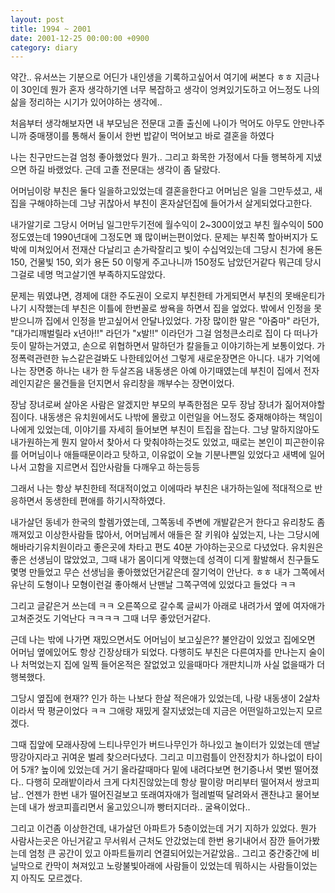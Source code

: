 ```yaml
---
layout: post
title: 1994 ~ 2001
date: 2001-12-25 00:00:00 +0900
category: diary
---
```


약간.. 유서쓰는 기분으로 어딘가 내인생을 기록하고싶어서 여기에 써본다 ㅎㅎ
지금나이 30인데 뭔가 혼자 생각하기엔 너무 복잡하고 생각이 엉켜있기도하고 어느정도 나의 삶을 정리하는 시기가 있어야하는 생각에..

처음부터 생각해보자면 내 부모님은 전문대 고졸 출신에 나이가 먹어도 아무도 안만나주니까 중매쟁이를 통해서 둘이서 한번 밥같이 먹어보고 바로 결혼을 하였다

나는 친구만드는걸 엄청 좋아했었다 뭔가.. 그리고 화목한 가정에서 다들 행복하게 지냈으면 하길 바랬었다. 근데 고졸 전문대는 생각이 좀 달랐다.

어머님이랑 부친은 둘다 일을하고있었는데 결혼을한다고 어머님은 일을 그만두셨고, 새 집을 구해야하는데 그냥 귀찮아서 부친이 혼자살던집에 들어가서 살게되었다고한다.

내가알기로 그당시 어머님 일그만두기전에 월수익이 2~300이었고 부친 월수익이 500정도였는데 1990년대에 그정도면 꽤 많이버는편이었다. 문제는 부친쪽 할아버지가 도박에 미쳐있어서 전재산 다날리고 손가락잘리고 빛이 수십억있는데 그당시 친가에 용돈 150, 건물빛 150, 외가 용돈 50 이렇게 주고나니까 150정도 남았던거같다 뭐근데 당시 그걸로 네명 먹고살기엔 부족하지도않았다.

문제는 뭐였냐면, 경제에 대한 주도권이 오로지 부친한테 가게되면서 부친의 못배운티가 나기 시작했는데 부친은 이틀에 한번꼴로 쌍욕을 하면서 집을 엎었다. 밖에서 인정을 못받으니까 집에서 인정을 받고싶어서 안달나있었다. 가장 많이한 말은 "아줌마" 라던가, "대가리깨벌릴라 x년아!!" 라던가 "x발!!" 이라던가 그걸 엄청큰소리로 집이 다 떠나가듯이 말하는거였고, 손으로 위협하면서 말하던가 칼을들고 이야기하는게 보통이었다. 가정폭력관련한 뉴스같은걸봐도 나한테있어선 그렇게 새로운장면은 아니다. 내가 기억에나는 장면중 하나는 내가 한 두살즈음 내동생은 아예 아기때였는데 부친이 집에서 전자레인지같은 물건들을 던지면서 유리창을 깨부수는 장면이었다.

장남 장녀로써 살아온 사람은 알겠지만 부모의 부족한점은 모두 장남 장녀가 짊어져야할 짐이다. 내동생은 유치원에서도 나밖에 몰랐고 이런일을 어느정도 중재해야하는 책임이 나에게 있었는데, 이야기를 자세히 들어보면 부친이 트집을 잡는다. 그냥 말하지않아도 내가원하는게 뭔지 알아서 찾아서 다 맞춰야하는것도 있었고, 때로는 본인이 피곤한이유를 어머님이나 애들때문이라고 탓하고, 이유없이 오늘 기분나쁜일 있었다고 새벽에 일어나서 고함을 지르면서 집안사람들 다깨우고 하는등등

그래서 나는 항상 부친한테 적대적이었고 이에따라 부친은 내가하는일에 적대적으로 반응하면서 동생한테 편애를 하기시작하였다.

내가살던 동네가 한국의 할렘가였는데, 그쪽동네 주변에 개발같은거 한다고 유리창도 좀 깨져있고 이상한사람들 많아서, 어머님께서 애들은 잘 키워야 싶었는지, 나는 그당시에 해바라기유치원이라고 좋은곳에 차타고 편도 40분 가야하는곳으로 다녔었다. 유치원은 좋은 선생님이 많았었고, 그때 내가 몸이디게 약했는데 성격이 디게 활발해서 친구들도 몇명 만들었고 무슨 선생님을 좋아했었던거같은데 잘기억이 안난다. ㅎㅎ 내가 그쪽에서 유난히 도형이나 모형이런걸 좋아해서 난맨날 그쪽구역에 있었다고 들었다 ㅋㅋ

그리고 글같은거 쓰는데 ㅋㅋ 오른쪽으로 갈수록 글씨가 아래로 내려가서 옆에 여자애가 고쳐준것도 기억난다 ㅋㅋㅋㅋ 그때 너무 좋았던거같다.

근데 나는 밖에 나가면 재밌으면서도 어머님이 보고싶은?? 불안감이 있었고 집에오면 어머님 옆에있어도 항상 긴장상태가 되었다. 다행히도 부친은 다른여자를 만나는지 술이나 처먹었는지 집에 일찍 들어온적은 잘없었고 있을때마다 개판치니까 사실 없을때가 더 행복했다. 

그당시 옆집에 현재?? 인가 하는 나보다 한살 적은애가 있었는데, 나랑 내동생이 2살차이라서 딱 평균이었다 ㅋㅋ 그애랑 재밌게 잘지냈었는데 지금은 어떤일하고있는지 모르겠다.

그때 집앞에 모래사장에 느티나무인가 버드나무인가 하나있고 놀이터가 있었는데 맨날 땅강아지라고 귀여운 벌레 찾으러다녔다. 그리고 미끄럼틀이 안전장치가 하나없이 타이어 5개? 높이에 있었는데 거기 올라갈때마다 밑에 내려다보면 현기증나서 몇번 떨어졌다.. 다행히 모래밭이라서 크게 다치진않았는데 항상 팔이랑 머리부터 떨어져서 쌍코피남..
언젠가 한번 내가 떨어진걸보고 또래여자애가 헐레벌떡 달려와서 괜찬냐고 물어보는데 내가 쌍코피흘리면서 울고있으니까 빵터지더라.. 굴욕이었다..

그리고 이건좀 이상한건데, 내가살던 아파트가 5층이었는데 거기 지하가 있었다. 뭔가 사람사는곳은 아닌거같고 무서워서 근처도 안갔었는데 한번 용기내어서 잠깐 들어가봤는데 엄청 큰 공간이 있고 아파트들끼리 연결되어있는거같았음.. 그리고 중간중간에 비닐막으로 칸막이 쳐져있고 노랑불빛아래에 사람들이 있었는데 뭐하시는 사람들이었는지 아직도 모르겠다.

